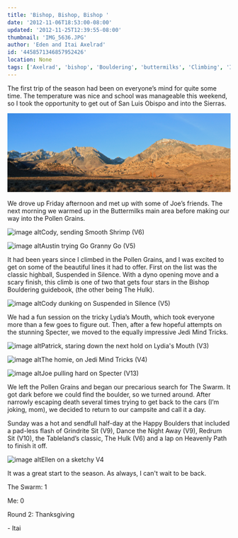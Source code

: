 ```yaml
---
title: 'Bishop, Bishop, Bishop '
date: '2012-11-06T18:53:00-08:00'
updated: '2012-11-25T12:39:55-08:00'
thumbnail: 'IMG_5636.JPG'
author: 'Eden and Itai Axelrad'
id: '4458571346857952426'
location: None
tags: ['Axelrad', 'bishop', 'Bouldering', 'buttermilks', 'Climbing', 'Itai']
---
```


The first trip of the season had been on everyone’s mind for quite some time. The temperature was nice and school was manageable this weekend, so I took the opportunity to get out of San Luis Obispo and into the Sierras.

![image alt](/images/IMG_5636.JPG)

We drove up Friday afternoon and met up with some of Joe’s friends. The next morning we warmed up in the Buttermilks main area before making our way into the Pollen Grains. 

![image alt](/images/IMG_5580.JPG)Cody, sending Smooth Shrimp (V6)

![image alt](/images/IMG_5583.jpg)Austin trying Go Granny Go (V5)

It had been years since I climbed in the Pollen Grains, and I was excited to get on some of the beautiful lines it had to offer. First on the list was the classic highball, Suspended in Silence. With a dyno opening move and a scary finish, this climb is one of two that gets four stars in the Bishop Bouldering guidebook, (the other being The Hulk).

![image alt](/images/IMG_5586.jpg)Cody dunking on Suspended in Silence (V5)

We had a fun session on the tricky Lydia’s Mouth, which took everyone more than a few goes to figure out. Then, after a few hopeful attempts on the stunning Specter, we moved to the equally impressive Jedi Mind Tricks. 

![image alt](/images/IMG_5603.JPG)Patrick, staring down the next hold on Lydia's Mouth (V3)

![image alt](/images/IMG_5619.jpg)The homie, on Jedi Mind Tricks (V4)

![image alt](/images/IMG_5609.JPG)Joe pulling hard on Specter (V13)

We left the Pollen Grains and began our precarious search for The Swarm. It got dark before we could find the boulder, so we turned around. After narrowly escaping death several times trying to get back to the cars (I’m joking, mom), we decided to return to our campsite and call it a day.

Sunday was a hot and sendfull half-day at the Happy Boulders that included a pad-less flash of Grindrite Sit (V9), Dance the Night Away (V9), Redrum Sit (V10), the Tableland’s classic, The Hulk (V6) and a lap on Heavenly Path to finish it off.

![image alt](/images/IMG_5648.jpg)Ellen on a sketchy V4

It was a great start to the season. As always, I can't wait to be back.

The Swarm: 1

Me: 0

Round 2: Thanksgiving

\- Itai
